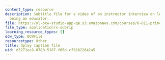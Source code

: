```yaml
---
content_type: resource
description: Subtitle file for a video of an instructor interview on learning about
  being an educator.
file: https://ol-ocw-studio-app-qa.s3.amazonaws.com/courses/6-811-principles-and-practice-of-assistive-technology-fall-2014/d5271ec807805187f85dcf91622641a5_EmwHY7Ibu9k.srt
file_type: application/x-subrip
learning_resource_types: []
ocw_type: OCWFile
resourcetype: Other
title: 3play caption file
uid: d5271ec8-0780-5187-f85d-cf91622641a5
---
```

